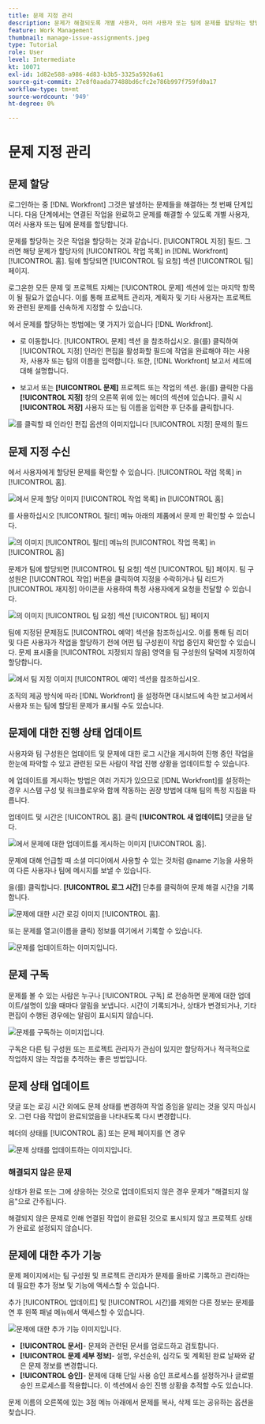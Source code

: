 ```yaml
---
title: 문제 지정 관리
description: 문제가 해결되도록 개별 사용자, 여러 사용자 또는 팀에 문제를 할당하는 방법을 알아보십시오.
feature: Work Management
thumbnail: manage-issue-assignments.jpeg
type: Tutorial
role: User
level: Intermediate
kt: 10071
exl-id: 1d82e588-a986-4d83-b3b5-3325a5926a61
source-git-commit: 27e8f0aada77488bd6cfc2e786b997f759fd0a17
workflow-type: tm+mt
source-wordcount: '949'
ht-degree: 0%

---
```


# 문제 지정 관리

## 문제 할당

로그인하는 중 [!DNL Workfront] 그것은 발생하는 문제들을 해결하는 첫 번째 단계입니다. 다음 단계에서는 연결된 작업을 완료하고 문제를 해결할 수 있도록 개별 사용자, 여러 사용자 또는 팀에 문제를 할당합니다.

문제를 할당하는 것은 작업을 할당하는 것과 같습니다. [!UICONTROL 지정] 필드. 그러면 해당 문제가 할당자의 [!UICONTROL 작업 목록] in [!DNL Workfront] [!UICONTROL 홈]. 팀에 할당되면 [!UICONTROL 팀 요청] 섹션 [!UICONTROL 팀] 페이지.

로그온한 모든 문제 및 프로젝트 자체는 [!UICONTROL 문제] 섹션에 있는 마지막 항목이 될 필요가 없습니다. 이를 통해 프로젝트 관리자, 계획자 및 기타 사용자는 프로젝트와 관련된 문제를 신속하게 지정할 수 있습니다.

에서 문제를 할당하는 방법에는 몇 가지가 있습니다 [!DNL Workfront].

* 로 이동합니다. [!UICONTROL 문제] 섹션 을 참조하십시오. 을(를) 클릭하여 [!UICONTROL 지정] 인라인 편집을 활성화할 필드에 작업을 완료해야 하는 사용자, 사용자 또는 팀의 이름을 입력합니다.
또한, [!DNL Workfront] 보고서 세트에 대해 설명합니다.

* 보고서 또는 **[!UICONTROL 문제]** 프로젝트 또는 작업의 섹션. 을(를) 클릭한 다음 **[!UICONTROL 지정]** 창의 오른쪽 위에 있는 헤더의 섹션에 있습니다. 클릭 시 **[!UICONTROL 저장]** 사용자 또는 팀 이름을 입력한 후 단추를 클릭합니다.

![를 클릭할 때 인라인 편집 옵션의 이미지입니다 [!UICONTROL 지정] 문제의 필드](assets/04-issue-assign-issue-list-assignments-field.png)

<!--
Learn more graphic and documentation article links
Assign issues
Edit user assignments for multiple issues
-->

## 문제 지정 수신

에서 사용자에게 할당된 문제를 확인할 수 있습니다. [!UICONTROL 작업 목록] in [!UICONTROL 홈].

![에서 문제 할당 이미지 [!UICONTROL 작업 목록] in [!UICONTROL 홈]](assets/05-workfront-home-work-list.png)

를 사용하십시오 [!UICONTROL 필터] 메뉴 아래의 제품에서 문제 만 확인할 수 있습니다.

![의 이미지 [!UICONTROL 필터] 메뉴의 [!UICONTROL 작업 목록] in [!UICONTROL 홈]](assets/06-workfront-home-issue-filter.png)

문제가 팀에 할당되면 [!UICONTROL 팀 요청] 섹션 [!UICONTROL 팀] 페이지. 팀 구성원은 [!UICONTROL 작업] 버튼을 클릭하여 지정을 수락하거나 팀 리드가 [!UICONTROL 재지정] 아이콘을 사용하여 특정 사용자에게 요청을 전달할 수 있습니다.

![의 이미지 [!UICONTROL 팀 요청] 섹션 [!UICONTROL 팀] 페이지](assets/07-team-page-work-on-it.png)

팀에 지정된 문제점도 [!UICONTROL 예약] 섹션을 참조하십시오. 이를 통해 팀 리더 및 다른 사용자가 작업을 할당하기 전에 어떤 팀 구성원이 작업 중인지 확인할 수 있습니다. 문제 표시줄을 [!UICONTROL 지정되지 않음] 영역을 팀 구성원의 달력에 지정하여 할당합니다.

![에서 팀 지정 이미지 [!UICONTROL 예약] 섹션을 참조하십시오.](assets/08-issue-assignment-team-schedule.png)

조직의 제공 방식에 따라 [!DNL Workfront] 을 설정하면 대시보드에 속한 보고서에서 사용자 또는 팀에 할당된 문제가 표시될 수도 있습니다.

<!-- Learn more graphic and documentation article links

* Display items in the [!UICONTROL Work List] in the [!UICONTROL Home] area
* Manage work and team requests in the [!UICONTROL Home] area

-->

## 문제에 대한 진행 상태 업데이트

사용자와 팀 구성원은 업데이트 및 문제에 대한 로그 시간을 게시하여 진행 중인 작업을 한눈에 파악할 수 있고 관련된 모든 사람이 작업 진행 상황을 업데이트할 수 있습니다.

에 업데이트를 게시하는 방법은 여러 가지가 있으므로 [!DNL Workfront]를 설정하는 경우 시스템 구성 및 워크플로우와 함께 작동하는 권장 방법에 대해 팀의 특정 지침을 따릅니다.

업데이트 및 시간은 [!UICONTROL 홈]. 클릭 **[!UICONTROL 새 업데이트]** 댓글을 달다.

![에서 문제에 대한 업데이트를 게시하는 이미지 [!UICONTROL 홈].](assets/09-workfront-home-update.png)

문제에 대해 언급할 때 소셜 미디어에서 사용할 수 있는 것처럼 @name 기능을 사용하여 다른 사용자나 팀에 메시지를 보낼 수 있습니다.

을(를) 클릭합니다. **[!UICONTROL 로그 시간]** 단추를 클릭하여 문제 해결 시간을 기록합니다.

![문제에 대한 시간 로깅 이미지 [!UICONTROL 홈].](assets/10-workfront-home-log-hours.png)

또는 문제를 열고(이름을 클릭) 정보를 여기에서 기록할 수 있습니다.

![문제를 업데이트하는 이미지입니다.](assets/11-update-on-landing-page.png)

## 문제 구독

문제를 볼 수 있는 사람은 누구나 [!UICONTROL 구독] 로 전송하면 문제에 대한 업데이트/설명이 있을 때마다 알림을 보냅니다. 시간이 기록되거나, 상태가 변경되거나, 기타 편집이 수행된 경우에는 알림이 표시되지 않습니다.

![문제를 구독하는 이미지입니다.](assets/12-subscribe-to-an-issue.png)

구독은 다른 팀 구성원 또는 프로젝트 관리자가 관심이 있지만 할당하거나 적극적으로 작업하지 않는 작업을 추적하는 좋은 방법입니다.

<!-- Learn more graphic and link to documentation article

* Update or edit a work item in the Home area

-->

## 문제 상태 업데이트

댓글 또는 로깅 시간 외에도 문제 상태를 변경하여 작업 중임을 알리는 것을 잊지 마십시오. 그런 다음 작업이 완료되었음을 나타내도록 다시 변경합니다.

헤더의 상태를 [!UICONTROL 홈] 또는 문제 페이지를 연 경우

![문제 상태를 업데이트하는 이미지입니다.](assets/13-update-issue-status.png)

### 해결되지 않은 문제

상태가 완료 또는 그에 상응하는 것으로 업데이트되지 않은 경우 문제가 &quot;해결되지 않음&quot;으로 간주됩니다.

해결되지 않은 문제로 인해 연결된 작업이 완료된 것으로 표시되지 않고 프로젝트 상태가 완료로 설정되지 않습니다.

<!-- Learn more graphic and documentation article link

* Mark a work item as done in the Home area

-->

## 문제에 대한 추가 기능

문제 페이지에서는 팀 구성원 및 프로젝트 관리자가 문제를 올바로 기록하고 관리하는 데 필요한 추가 정보 및 기능에 액세스할 수 있습니다.

추가 [!UICONTROL 업데이트] 및 [!UICONTROL 시간]를 제외한 다른 정보는 문제를 연 후 왼쪽 패널 메뉴에서 액세스할 수 있습니다.

![문제에 대한 추가 기능 이미지입니다.](assets/14-issue-page-left-panel-menu.png)

* **[!UICONTROL 문서]**- 문제와 관련된 문서를 업로드하고 검토합니다.
* **[!UICONTROL 문제 세부 정보]**- 설명, 우선순위, 심각도 및 계획된 완료 날짜와 같은 문제 정보를 변경합니다.
* **[!UICONTROL 승인]**- 문제에 대해 단일 사용 승인 프로세스를 설정하거나 글로벌 승인 프로세스를 적용합니다. 이 섹션에서 승인 진행 상황을 추적할 수도 있습니다.

문제 이름의 오른쪽에 있는 3점 메뉴 아래에서 문제를 복사, 삭제 또는 공유하는 옵션을 찾습니다.

<!-- Learn more graphic and documentation article links

* Edit issues
* Copy issues
* Share an issue
* Move issues
* Grant access to an issue

-->

